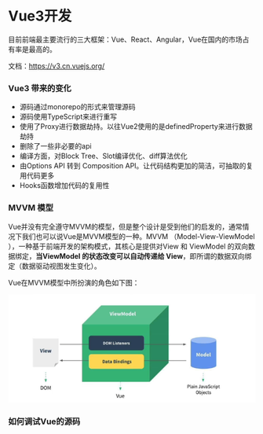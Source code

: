 # Vue3开发

目前前端最主要流行的三大框架：Vue、React、Angular，Vue在国内的市场占有率是最高的。

文档：https://v3.cn.vuejs.org/



### Vue3 带来的变化

- 源码通过monorepo的形式来管理源码
- 源码使用TypeScript来进行重写
- 使用了Proxy进行数据劫持。以往Vue2使用的是definedProperty来进行数据劫持
- 删除了一些非必要的api
- 编译方面，对Block Tree、Slot编译优化、diff算法优化
- 由Options API 转到 Composition API。让代码结构更加的简洁，可抽取的复用代码更多
- Hooks函数增加代码的复用性



### MVVM 模型

Vue并没有完全遵守MVVM的模型，但是整个设计是受到他们的启发的，通常情况下我们也可以说Vue是MVVM模型的一种。MVVM （Model-View-ViewModel ），一种基于前端开发的架构模式，其核心是提供对View 和 ViewModel 的双向数据绑定，**当ViewModel 的状态改变可以自动传递给 View**，即所谓的数据双向绑定（数据驱动视图发生变化）。



Vue在MVVM模型中所扮演的角色如下图：

![image-20220430150455004](Vue3（一）.assets/image-20220430150455004.png)

### 如何调试Vue的源码







